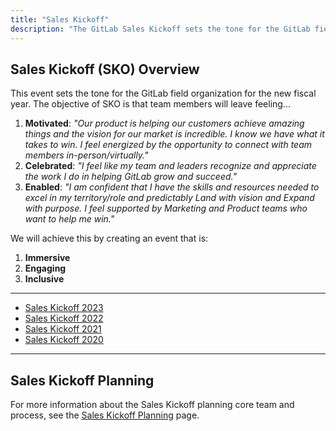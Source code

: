 ```yaml
---
title: "Sales Kickoff"
description: "The GitLab Sales Kickoff sets the tone for the GitLab field organization for the new fiscal year"
---
```


## Sales Kickoff (SKO) Overview

This event sets the tone for the GitLab field organization for the new fiscal year. The objective of SKO is that team members will leave feeling...

1. **Motivated**: *"Our product is helping our customers achieve amazing things and the vision for our market is incredible. I know we have what it takes to win. I feel energized by the opportunity to connect with team members in-person/virtually."*
1. **Celebrated**: *"I feel like my team and leaders recognize and appreciate the work I do in helping GitLab grow and succeed."*
1. **Enabled**: *"I am confident that I have the skills and resources needed to excel in my territory/role and predictably Land with vision and Expand with purpose. I feel supported by Marketing and Product teams who want to help me win."*

We will achieve this by creating an event that is:

1. **Immersive**
1. **Engaging**
1. **Inclusive**

---

- [Sales Kickoff 2023](/handbook/sales/training/sko/2023)
- [Sales Kickoff 2022](/handbook/sales/training/sko/2022)
- [Sales Kickoff 2021](/handbook/sales/training/sko/2021)
- [Sales Kickoff 2020](/handbook/sales/training/sko/2020)

---

## Sales Kickoff Planning

For more information about the Sales Kickoff planning core team and process, see the [Sales Kickoff Planning](/handbook/sales/training/sko/sko-planning/) page.
